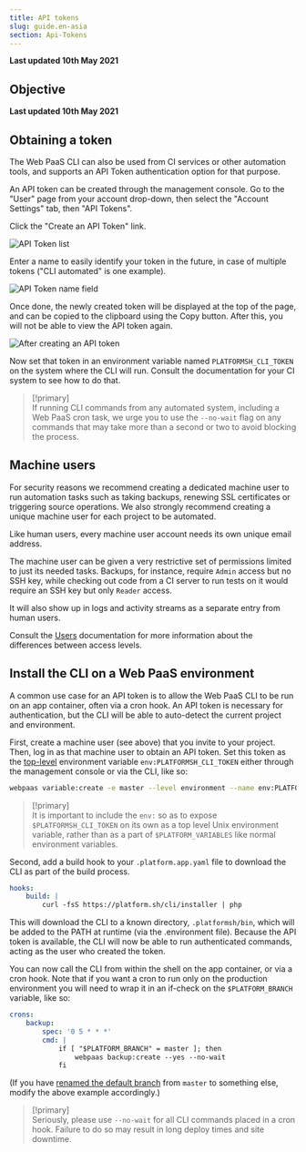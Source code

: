```yaml
---
title: API tokens
slug: guide.en-asia
section: Api-Tokens
---
```


**Last updated 10th May 2021**



## Objective  

**Last updated 10th May 2021**


## Obtaining a token

The Web PaaS CLI can also be used from CI services or other automation tools, and supports an API Token authentication option for that purpose.

An API token can be created through the management console. Go to the "User" page from your account drop-down, then select the "Account Settings" tab, then "API Tokens".

Click the "Create an API Token" link.

![API Token list](images/api-tokens-new.png "0.6")

Enter a name to easily identify your token in the future, in case of multiple tokens ("CLI automated" is one example).

![API Token name field](images/api-tokens-name.png "0.6")

Once done, the newly created token will be displayed at the top of the page, and can be copied to the clipboard using the Copy button. After this, you will not be able to view the API token again.

![After creating an API token](images/api-tokens-view.png "0.6")

Now set that token in an environment variable named `PLATFORMSH_CLI_TOKEN` on the system where the CLI will run.  Consult the documentation for your CI system to see how to do that.

> [!primary]  
> If running CLI commands from any automated system, including a Web PaaS cron task, we urge you to use the `--no-wait` flag on any commands that may take more than a second or two to avoid blocking the process.
> 

## Machine users

For security reasons we recommend creating a dedicated machine user to run automation tasks such as taking backups, renewing SSL certificates or triggering source operations. We also strongly recommend creating a unique machine user for each project to be automated.

Like human users, every machine user account needs its own unique email address.

The machine user can be given a very restrictive set of permissions limited to just its needed tasks. Backups, for instance, require `Admin` access but no SSH key, while checking out code from a CI server to run tests on it would require an SSH key but only `Reader` access.

It will also show up in logs and activity streams as a separate entry from human users.

Consult the [Users](../../administration-users) documentation for more information about the differences between access levels.

## Install the CLI on a Web PaaS environment

A common use case for an API token is to allow the Web PaaS CLI to be run on an app container, often via a cron hook.  An API token is necessary for authentication, but the CLI will be able to auto-detect the current project and environment.

First, create a machine user (see above) that you invite to your project. Then, log in as that machine user to obtain an API token. Set this token as the [top-level](../../development-variables#top-level-environment-variables) environment variable `env:PLATFORMSH_CLI_TOKEN` either through the management console or via the CLI, like so:

```bash
webpaas variable:create -e master --level environment --name env:PLATFORMSH_CLI_TOKEN --sensitive true --value 'your API token'
```

> [!primary]  
> It is important to include the `env:` so as to expose `$PLATFORMSH_CLI_TOKEN` on its own as a top level Unix environment variable, rather than as a part of `$PLATFORM_VARIABLES` like normal environment variables.
> 

Second, add a build hook to your `.platform.app.yaml` file to download the CLI as part of the build process.

```yaml
hooks:
    build: |
        curl -fsS https://platform.sh/cli/installer | php
```

This will download the CLI to a known directory, `.platformsh/bin`, which will be added to the PATH at runtime (via the .environment file). Because the API token is available, the CLI will now be able to run authenticated commands, acting as the user who created the token.

You can now call the CLI from within the shell on the app container, or via a cron hook.  Note that if you want a cron to run only on the production environment you will need to wrap it in an if-check on the `$PLATFORM_BRANCH` variable, like so:

```yaml
crons:
    backup:
        spec: '0 5 * * *'
        cmd: |
            if [ "$PLATFORM_BRANCH" = master ]; then
                webpaas backup:create --yes --no-wait
            fi
```

(If you have [renamed the default branch](../../guides-general/default-branch) from `master` to something else, modify the above example accordingly.)

> [!primary]  
> Seriously, please use `--no-wait` for all CLI commands placed in a cron hook. Failure to do so may result in long deploy times and site downtime.
> 
